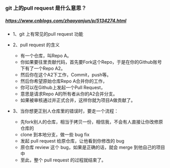### git 上的pull request 是什么意思？
##### https://www.cnblogs.com/zhaoyanjun/p/5134274.html 
- 1、git 上有常见的pull request 功能
- 2、pull request 的含义
     - 有一个仓库，叫Repo A。
     - 你如果要往里贡献代码，首先要Fork这个Repo，于是在你的Github账号下有了一个Repo A2。
     - 然后你在这个A2下工作，Commit，push等。
     - 然后你希望原始仓库Repo A合并你的工作，
     - 你可以在Github上发起一个Pull Request，
     - 意思是请求Repo A的所有者从你的A2合并分支。
     - 如果被审核通过并正式合并，这样你就为项目A做贡献了。
     
-  3、当你想更正别人仓库里的错误时，要走一个流程：
    -  先fork别人的仓库，相当于拷贝一份，相信我，不会有人直接让你改修原仓库的
    -  clone 到本地分支，做一些 bug fix
    -  发起 pull request 给原仓库，让他看到你修改的 bug
    -  原仓库 review 这个 bug，如果是正确的话，就会 merge 到他自己的项目中
    -  至此，整个 pull request 的过程就结束了。 

